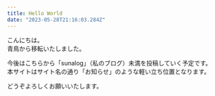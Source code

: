 ```yaml
---
title: Hello World
date: "2023-05-28T21:16:03.284Z"
---
```

こんにちは。  
青鳥から移転いたしました。

今後はこちらから「sunalog」（私のブログ）未満を投稿していく予定です。  
本サイトはサイト名の通り「お知らせ」のような軽い立ち位置となります。

どうぞよろしくお願いいたします。

